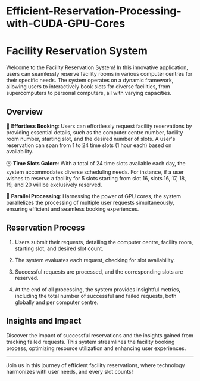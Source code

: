 # Efficient-Reservation-Processing-with-CUDA-GPU-Cores
# Facility Reservation System

Welcome to the Facility Reservation System! In this innovative application, users can seamlessly reserve facility rooms in various computer centres for their specific needs. The system operates on a dynamic framework, allowing users to interactively book slots for diverse facilities, from supercomputers to personal computers, all with varying capacities.

## Overview

🌟 **Effortless Booking**: Users can effortlessly request facility reservations by providing essential details, such as the computer centre number, facility room number, starting slot, and the desired number of slots. A user's reservation can span from 1 to 24 time slots (1 hour each) based on availability.

🕒 **Time Slots Galore**: With a total of 24 time slots available each day, the system accommodates diverse scheduling needs. For instance, if a user wishes to reserve a facility for 5 slots starting from slot 16, slots 16, 17, 18, 19, and 20 will be exclusively reserved.

🚀 **Parallel Processing**: Harnessing the power of GPU cores, the system parallelizes the processing of multiple user requests simultaneously, ensuring efficient and seamless booking experiences.

## Reservation Process

1. Users submit their requests, detailing the computer centre, facility room, starting slot, and desired slot count.

2. The system evaluates each request, checking for slot availability.

3. Successful requests are processed, and the corresponding slots are reserved.

4. At the end of all processing, the system provides insightful metrics, including the total number of successful and failed requests, both globally and per computer centre.

## Insights and Impact

Discover the impact of successful reservations and the insights gained from tracking failed requests. This system streamlines the facility booking process, optimizing resource utilization and enhancing user experiences.

---

Join us in this journey of efficient facility reservations, where technology harmonizes with user needs, and every slot counts!
